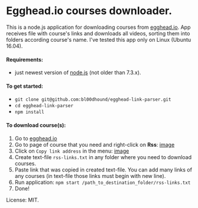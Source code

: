 # Egghead.io courses downloader.

This is a node.js application for downloading courses from [egghead.io](https://egghead.io).
App receives file with course's links and downloads all videos, sorting them into folders according course's name. I've tested this app only on Linux (Ubuntu 16.04).

#### Requirements:
- just newest version of [node.js](https://nodejs.org) (not older than 7.3.x).

#### To get started:
- `git clone git@github.com:bl00dhound/egghead-link-parser.git`
- `cd egghead-link-parser`
- `npm install`

#### To download course(s):
1. Go to [egghead.io](https://egghead.io)
2. Go to page of course that you need and right-click on **Rss**:
    [image](https://github.com/bl00dhound/egghead-link-parser/blob/develop/images/1.jpg)
3. Click on `Copy link address` in the menu:
    [image](https://github.com/bl00dhound/egghead-link-parser/blob/develop/images/2.jpg)
4. Create text-file `rss-links.txt` in any folder where you need to download courses.
5. Paste link that was copied in created text-file. You can add many links of any courses (in text-file those links must begin with new line).
6. Run application:
    `npm start /path_to_destination_folder/rss-links.txt`
7. Done!


License: MIT.
